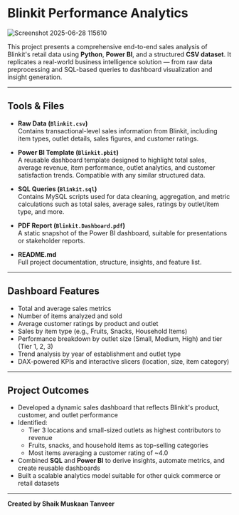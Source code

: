 # Blinkit Performance Analytics

![Screenshot 2025-06-28 115610](https://github.com/user-attachments/assets/43d79837-56b3-4dcb-a10a-38233108e5e5)

This project presents a comprehensive end-to-end sales analysis of Blinkit's retail data using **Python**, **Power BI**, and a structured **CSV dataset**. It replicates a real-world business intelligence solution — from raw data preprocessing and SQL-based queries to dashboard visualization and insight generation.

---

## Tools & Files

- **Raw Data (`Blinkit.csv`)**  
  Contains transactional-level sales information from Blinkit, including item types, outlet details, sales figures, and customer ratings.

- **Power BI Template (`Blinkit.pbit`)**  
  A reusable dashboard template designed to highlight total sales, average revenue, item performance, outlet analytics, and customer satisfaction trends. Compatible with any similar structured data.

- **SQL Queries (`Blinkit.sql`)**  
  Contains MySQL scripts used for data cleaning, aggregation, and metric calculations such as total sales, average sales, ratings by outlet/item type, and more.

- **PDF Report (`Blinkit.Dashboard.pdf`)**  
  A static snapshot of the Power BI dashboard, suitable for presentations or stakeholder reports.

- **README.md**  
  Full project documentation, structure, insights, and feature list.

---

## Dashboard Features

- Total and average sales metrics  
- Number of items analyzed and sold  
- Average customer ratings by product and outlet  
- Sales by item type (e.g., Fruits, Snacks, Household Items)  
- Performance breakdown by outlet size (Small, Medium, High) and tier (Tier 1, 2, 3)  
- Trend analysis by year of establishment and outlet type  
- DAX-powered KPIs and interactive slicers (location, size, item category)

---

## Project Outcomes

- Developed a dynamic sales dashboard that reflects Blinkit's product, customer, and outlet performance  
- Identified:
  - Tier 3 locations and small-sized outlets as highest contributors to revenue  
  - Fruits, snacks, and household items as top-selling categories  
  - Most items averaging a customer rating of ~4.0  
- Combined **SQL** and **Power BI** to derive insights, automate metrics, and create reusable dashboards  
- Built a scalable analytics model suitable for other quick commerce or retail datasets

---

**Created by Shaik Muskaan Tanveer**
